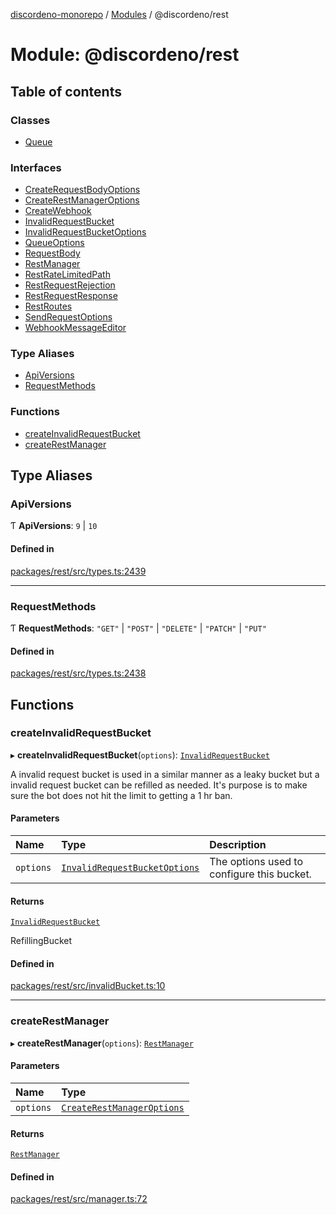 [discordeno-monorepo](../README.md) / [Modules](../modules.md) / @discordeno/rest

# Module: @discordeno/rest

## Table of contents

### Classes

- [Queue](../classes/Queue.md)

### Interfaces

- [CreateRequestBodyOptions](../interfaces/CreateRequestBodyOptions.md)
- [CreateRestManagerOptions](../interfaces/CreateRestManagerOptions.md)
- [CreateWebhook](../interfaces/CreateWebhook.md)
- [InvalidRequestBucket](../interfaces/InvalidRequestBucket.md)
- [InvalidRequestBucketOptions](../interfaces/InvalidRequestBucketOptions.md)
- [QueueOptions](../interfaces/QueueOptions.md)
- [RequestBody](../interfaces/RequestBody.md)
- [RestManager](../interfaces/RestManager.md)
- [RestRateLimitedPath](../interfaces/RestRateLimitedPath.md)
- [RestRequestRejection](../interfaces/RestRequestRejection.md)
- [RestRequestResponse](../interfaces/RestRequestResponse.md)
- [RestRoutes](../interfaces/RestRoutes.md)
- [SendRequestOptions](../interfaces/SendRequestOptions.md)
- [WebhookMessageEditor](../interfaces/WebhookMessageEditor.md)

### Type Aliases

- [ApiVersions](md#apiversions)
- [RequestMethods](md#requestmethods)

### Functions

- [createInvalidRequestBucket](md#createinvalidrequestbucket)
- [createRestManager](md#createrestmanager)

## Type Aliases

### ApiVersions

Ƭ **ApiVersions**: ``9`` \| ``10``

#### Defined in

[packages/rest/src/types.ts:2439](https://github.com/discordeno/discordeno/blob/b8c25357/packages/rest/src/types.ts#L2439)

___

### RequestMethods

Ƭ **RequestMethods**: ``"GET"`` \| ``"POST"`` \| ``"DELETE"`` \| ``"PATCH"`` \| ``"PUT"``

#### Defined in

[packages/rest/src/types.ts:2438](https://github.com/discordeno/discordeno/blob/b8c25357/packages/rest/src/types.ts#L2438)

## Functions

### createInvalidRequestBucket

▸ **createInvalidRequestBucket**(`options`): [`InvalidRequestBucket`](../interfaces/InvalidRequestBucket.md)

A invalid request bucket is used in a similar manner as a leaky bucket but a invalid request bucket can be refilled as needed.
It's purpose is to make sure the bot does not hit the limit to getting a 1 hr ban.

#### Parameters

| Name | Type | Description |
| :------ | :------ | :------ |
| `options` | [`InvalidRequestBucketOptions`](../interfaces/InvalidRequestBucketOptions.md) | The options used to configure this bucket. |

#### Returns

[`InvalidRequestBucket`](../interfaces/InvalidRequestBucket.md)

RefillingBucket

#### Defined in

[packages/rest/src/invalidBucket.ts:10](https://github.com/discordeno/discordeno/blob/b8c25357/packages/rest/src/invalidBucket.ts#L10)

___

### createRestManager

▸ **createRestManager**(`options`): [`RestManager`](../interfaces/RestManager.md)

#### Parameters

| Name | Type |
| :------ | :------ |
| `options` | [`CreateRestManagerOptions`](../interfaces/CreateRestManagerOptions.md) |

#### Returns

[`RestManager`](../interfaces/RestManager.md)

#### Defined in

[packages/rest/src/manager.ts:72](https://github.com/discordeno/discordeno/blob/b8c25357/packages/rest/src/manager.ts#L72)
